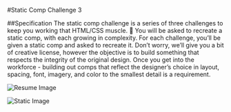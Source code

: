 
#Static Comp Challenge 3

##Specification
The static comp challenge is a series of three challenges to keep you working that HTML/CSS muscle. :muscle: You will be asked to recreate a static comp, with each growing in complexity. For each challenge, you’ll be given a static comp and asked to recreate it. Don’t worry, we’ll give you a bit of creative license, however the objective is to build something that respects the integrity of the original design. Once you get into the workforce - building out comps that reflect the designer’s choice in layout, spacing, font, imagery, and color to the smallest detail is a requirement.


![Resume Image](images/resume.png)


![Static Image](https://files.slack.com/files-pri/T029P2S9M-FAXTBC6F6/final-static.png)
